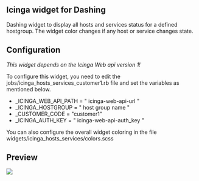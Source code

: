 ## Icinga widget for Dashing
Dashing widget to display all hosts and services status for a defined hostgroup. The widget color changes if any host or service changes state.

## Configuration
*This widget depends on the Icinga Web api version 1!*

To configure this widget, you need to edit the jobs/icinga_hosts_services_customer1.rb file and set the variables as mentioned below.

* _ICINGA_WEB_API_PATH = " icinga-web-api-url "
* _ICINGA_HOSTGROUP = " host group name "
* _CUSTOMER_CODE = "customer1"
* _ICINGA_AUTH_KEY = " icinga-web-api-auth_key "

You can also configure the overall widget coloring in the file widgets/icinga_hosts_services/colors.scss

## Preview

![](https://github.com/mboogert/dashing-icinga-hostgroup-status/blob/master/preview-green.png)
